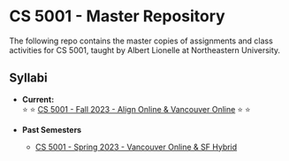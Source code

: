 # CS 5001 - Master Repository 

The following repo contains the master copies of assignments and class activities for CS 5001, taught by Albert Lionelle at Northeastern University.

## Syllabi 

* **Current:**  
   :star: :star: [CS 5001 - Fall 2023 - Align Online & Vancouver Online](./syllabi/Fall23.md) :star: :star: 
     
  
* **Past Semesters**
  * [CS 5001 - Spring 2023 - Vancouver Online & SF Hybrid](./syllabi/Spring23.md)
